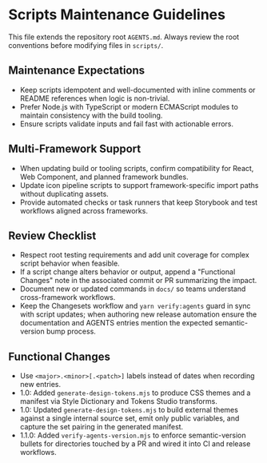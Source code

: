 # Scripts Maintenance Guidelines

This file extends the repository root `AGENTS.md`. Always review the root conventions before modifying files in `scripts/`.

## Maintenance Expectations
- Keep scripts idempotent and well-documented with inline comments or README references when logic is non-trivial.
- Prefer Node.js with TypeScript or modern ECMAScript modules to maintain consistency with the build tooling.
- Ensure scripts validate inputs and fail fast with actionable errors.

## Multi-Framework Support
- When updating build or tooling scripts, confirm compatibility for React, Web Component, and planned framework bundles.
- Update icon pipeline scripts to support framework-specific import paths without duplicating assets.
- Provide automated checks or task runners that keep Storybook and test workflows aligned across frameworks.

## Review Checklist
- Respect root testing requirements and add unit coverage for complex script behavior when feasible.
- If a script change alters behavior or output, append a "Functional Changes" note in the associated commit or PR summarizing the impact.
- Document new or updated commands in `docs/` so teams understand cross-framework workflows.
- Keep the Changesets workflow and `yarn verify:agents` guard in sync with script updates; when authoring new release automation ensure the documentation and AGENTS entries mention the expected semantic-version bump process.

## Functional Changes
- Use `<major>.<minor>[.<patch>]` labels instead of dates when recording new entries.
- 1.0: Added `generate-design-tokens.mjs` to produce CSS themes and a manifest via Style Dictionary and Tokens Studio transforms.
- 1.0: Updated `generate-design-tokens.mjs` to build external themes against a single internal source set, emit only public variables, and capture the set pairing in the generated manifest.
- 1.1.0: Added `verify-agents-version.mjs` to enforce semantic-version bullets for directories touched by a PR and wired it into CI and release workflows.

